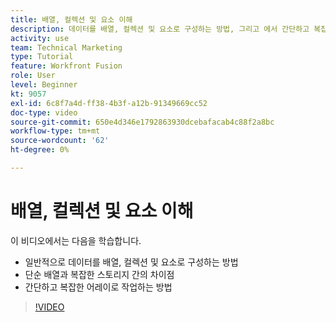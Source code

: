 ```yaml
---
title: 배열, 컬렉션 및 요소 이해
description: 데이터를 배열, 컬렉션 및 요소로 구성하는 방법, 그리고 에서 간단하고 복잡한 배열로 작업하는 방법을 알아봅니다. [!DNL Adobe Workfront Fusion].
activity: use
team: Technical Marketing
type: Tutorial
feature: Workfront Fusion
role: User
level: Beginner
kt: 9057
exl-id: 6c8f7a4d-ff38-4b3f-a12b-91349669cc52
doc-type: video
source-git-commit: 650e4d346e1792863930dcebafacab4c88f2a8bc
workflow-type: tm+mt
source-wordcount: '62'
ht-degree: 0%

---
```


# 배열, 컬렉션 및 요소 이해

이 비디오에서는 다음을 학습합니다.

* 일반적으로 데이터를 배열, 컬렉션 및 요소로 구성하는 방법
* 단순 배열과 복잡한 스토리지 간의 차이점
* 간단하고 복잡한 어레이로 작업하는 방법

>[!VIDEO](https://video.tv.adobe.com/v/335298/?quality=12&learn=on)

